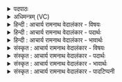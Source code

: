 <details><summary>पदपाठः</summary>

यः꣢। र꣣यि꣢म्। वः꣣। रयि꣡न्त꣢मः। यः। द्यु꣣म्नैः꣢। द्यु꣣म्न꣡व꣢त्तमः। सो꣡मः꣢꣯। सु꣣तः꣢। सः। इ꣣न्द्र। ते। अ꣡स्ति꣢꣯। स्व꣣धापते। स्वधा। पते। म꣡दः꣢꣯। ३५१।
</details>

<details><summary>अधिमन्त्रम् (VC)</summary>

- इन्द्रः
- तिरश्चीराङ्गिरसः शंयुर्बार्हस्पत्यो वा
- अनुष्टुप्
- गान्धारः
- ऐन्द्रं काण्डम्
</details>

<details><summary>हिन्दी : आचार्य रामनाथ वेदालंकार - विषयः</summary>

अगले मन्त्र में परमेश्वर की आनन्ददायकता का वर्णन है।
</details>

<details><summary>हिन्दी : आचार्य रामनाथ वेदालंकार - पदार्थः</summary>

पदार्थान्वयभाषाः -  (रयिन्तमः) अतिशय ऐश्वर्ययुक्त (यः) जो (वः) तुम्हारे लिए (रयिम्) ऐश्वर्य को देता है, और (द्युम्नवत्तमः) अतिशय तेजस्वी (यः) जो (द्युम्नैः) तेजों से, तुम्हें अलङ्कृत करता है, (सः) वह (सुतः) हृदय में प्रकट हुआ (सोमः) चन्द्रमा के समान आह्लादक और सोम ओषधि के समान रसागार परमेश्वर, हे (स्वधापते) अन्नों के स्वामी अर्थात् अन्नादि सांसारिक पदार्थों के भोक्ता (इन्द्र) विद्वन् ! (ते) तुम्हारे लिए (मदः) आनन्ददायक (अस्ति) है ॥१०॥ इस मन्त्र में ‘रयिं, रयिं’ में लाटानुप्रास अलङ्कार है। ‘तमो, तमः’ ‘द्युम्नै, द्युम्न’ में छेकानुप्रास है। य्, स्, त् और म् की पृथक्-पृथक् अनेक बार आवृत्ति में वृत्त्यनुप्रास है ॥१०॥
</details>

<details><summary>हिन्दी : आचार्य रामनाथ वेदालंकार - भावार्थः</summary>

भावार्थभाषाः -  हृदय में प्रत्यक्ष किया गया परमेश्वर योगी को समस्त आध्यात्मिक ऐश्वर्य, ब्रह्मवर्चस और आनन्द प्रदान करता है, अतः सबको यत्नपूर्वक उसका साक्षात्कार करना चाहिए ॥१०॥ इस दशति में इन्द्र के महिमागान का वर्णन होने, उसके प्रति श्रद्धारस आदि का अर्पण करने, उससे ऐश्वर्य माँगने, उसका आह्वान होने तथा उसकी स्तुति के लिए प्रेरणा होने से इस दशति के विषय की पूर्व दशति के विषय के साथ संगति है ॥ चतुर्थ प्रपाठक में द्वितीय अर्ध की प्रथम दशति समाप्त ॥ तृतीय अध्याय में बारहवाँ खण्ड समाप्त ॥ यह तृतीय अध्याय समाप्त हुआ ॥
</details>

<details><summary>संस्कृत : आचार्य रामनाथ वेदालंकार - विषयः</summary>

अथ परमेश्वरस्यानन्दकरत्वं वर्णयति।
</details>

<details><summary>संस्कृत : आचार्य रामनाथ वेदालंकार - पदार्थः</summary>

पदार्थान्वयभाषाः -  (रयिन्तमः२) रयिवत्तमः, अतिशयेन ऐश्वर्ययुक्तः (यः वः) तुभ्यम्। वस् इति बहुवचनस्य विहितो युष्मदादेशश्छन्दस्येकवचनेऽपि बहुशो दृश्यते। (रयिम्) ऐश्वर्यम्, ददातीति शेषः, (द्युम्नवत्तमः) अतिशयेन तेजोयुक्तश्च (यः द्युम्नैः) तेजोभिः, त्वामलङ्करोतीति शेषः, (सः) असौ (सुतः) हृदये प्रकटितः (सोमः) चन्द्रवदाह्लादकः सोमौषधिवद् रसागारश्च परमेश्वरः, हे (स्वधापते) अन्नपते, सांसारिकपदार्थानाम् उपभोक्तः इत्यर्थः, स्वधा इत्यन्ननाम, निघं० २।७। (इन्द्र) विद्वन् ! (ते) तुभ्यम् (मदः) आनन्दकरः (अस्ति) भवति ॥१०॥३ अत्र ‘रयिं-रयिं’ इति लाटानुप्रासः, ‘तमो-तमः’ ‘द्युम्नै-द्युम्न’ इति छेकानुप्रासः। यकार-सकार-तकार-मकाराणां पृथक्-पृथग् असकृदावृत्तौ वृत्त्यनुप्रासश्च ॥१०॥
</details>

<details><summary>संस्कृत : आचार्य रामनाथ वेदालंकार - भावार्थः</summary>

भावार्थभाषाः -  हृदि प्रत्यक्षीकृतः परमेश्वरो योगिने सकलमाध्यात्मिकमैश्वर्यं ब्रह्मवर्चसमानन्दं च प्रयच्छतीत्यसौ सर्वैर्यत्नेन साक्षात्करणीयः ॥१०॥ अत्रेन्द्रस्य महिमगानवर्णनात्, तं प्रति श्रद्धारसादीनामर्पणात्, तत ऐश्वर्ययाचनात्, तदाह्वानात्, तत्स्तुत्यर्थ प्रेरणाच्चैतद्दशत्यर्थस्य पूर्वदशत्यर्थेन सह सङ्गतिरस्तीति विदाङ्कुर्वन्तु। इति चतुर्थे प्रपाठके द्वितीयार्धे प्रथमा दशतिः॥ इति तृतीयेऽध्याये द्वादशः खण्डः ॥ समाप्तश्चायं तृतीयोऽध्यायः ॥
</details>

<details><summary>संस्कृत : आचार्य रामनाथ वेदालंकार - पादटिप्पनी</summary>

टिप्पणी:   १. ऋ० ६।४४।१। तत्र ‘रयिं वो’ इत्यत्र ‘रयिवो’ इति निरनुस्वारः समस्तः पाठः। २. रयिशब्दात् व्रीह्यादित्वादिनिः—इति म०। तत्र ‘व्रीह्यादिभ्यश्च। अ० ५।२।११६’ इति पाणिनिसूत्रम्, व्रीह्यादिषु पाठश्चोन्नेयः। नलोपे ‘नाद् घस्य। अ० ८।२।१७’ इति नुडागमः। ३. ऋग्भाष्ये दयानन्दर्षिर्मन्त्रमिमं ‘राजादिभिः किं कर्तव्य’मिति विषये व्याख्यातवान्।
</details>